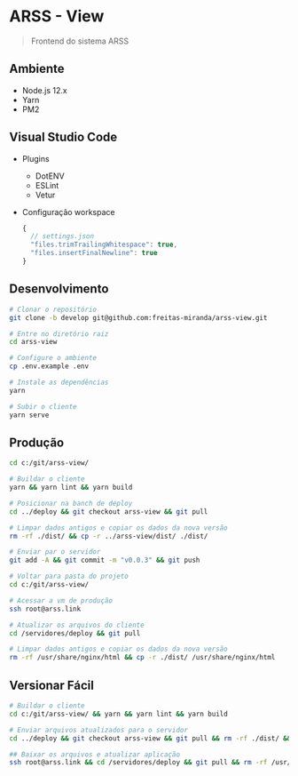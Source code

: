 # ARSS - View
> Frontend do sistema ARSS

## Ambiente
 - Node.js 12.x
 - Yarn
 - PM2

## Visual Studio Code
  - Plugins
    - DotENV
    - ESLint
    - Vetur

  - Configuração workspace
    ``` js
    {
      // settings.json
      "files.trimTrailingWhitespace": true,
      "files.insertFinalNewline": true
    }
    ```

## Desenvolvimento
```bash
# Clonar o repositório
git clone -b develop git@github.com:freitas-miranda/arss-view.git

# Entre no diretório raiz
cd arss-view

# Configure o ambiente
cp .env.example .env

# Instale as dependências
yarn

# Subir o cliente
yarn serve
```

## Produção
```bash
cd c:/git/arss-view/

# Buildar o cliente
yarn && yarn lint && yarn build

# Posicionar na banch de deploy
cd ../deploy && git checkout arss-view && git pull

# Limpar dados antigos e copiar os dados da nova versão
rm -rf ./dist/ && cp -r ../arss-view/dist/ ./dist/

# Enviar par o servidor
git add -A && git commit -m "v0.0.3" && git push

# Voltar para pasta do projeto
cd c:/git/arss-view/

# Acessar a vm de produção
ssh root@arss.link

# Atualizar os arquivos do cliente
cd /servidores/deploy && git pull

# Limpar dados antigos e copiar os dados da nova versão
rm -rf /usr/share/nginx/html && cp -r ./dist/ /usr/share/nginx/html

```

## Versionar Fácil
```bash
# Buildar o cliente
cd c:/git/arss-view/ && yarn && yarn lint && yarn build

# Enviar arquivos atualizados para o servidor
cd ../deploy && git checkout arss-view && git pull && rm -rf ./dist/ && cp -r ../arss-view/dist/ ./dist/ && git add -A && git commit -m "v0.0.4" && git push && cd c:/git/arss-view/

## Baixar os arquivos e atualizar aplicação
ssh root@arss.link && cd /servidores/deploy && git pull && rm -rf /usr/share/nginx/html && cp -r ./dist/ /usr/share/nginx/html
```

